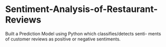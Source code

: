 # Sentiment-Analysis-of-Restaurant-Reviews
Built a Prediction Model using Python which classifies/detects senti- ments of customer reviews as positive or negative sentiments.
